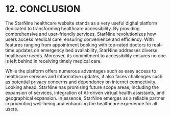 # **12. CONCLUSION**
The StarNine healthcare website stands as a very useful digital platform dedicated to transforming healthcare accessibility.
By providing comprehensive and user-friendly services, StarNine revolutionizes how users access medical care, ensuring 
convenience and efficiency. With features ranging from appointment booking with top-rated doctors to real-time updates on 
emergency bed availability, StarNine addresses diverse healthcare needs. Moreover, its commitment to accessibility ensures
no one is left behind in receiving timely medical care.

While the platform offers numerous advantages such as easy access to healthcare services and informative updates,
it also faces challenges such as potential privacy concerns and dependency on internet connectivity. Looking ahead,
StarNine has promising future scope areas, including the expansion of services, integration of AI-driven virtual health 
assistants, and geographical expansion. In essence, StarNine emerges as a reliable partner in promoting well-being and 
enhancing the healthcare experience for all users.
